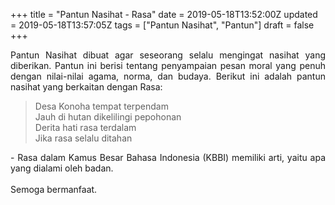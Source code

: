 +++
title = "Pantun Nasihat - Rasa"
date = 2019-05-18T13:52:00Z
updated = 2019-05-18T13:57:05Z
tags = ["Pantun Nasihat", "Pantun"]
draft = false
+++

<div dir="ltr" style="text-align: left;" trbidi="on"><div style="text-align: justify;">Pantun Nasihat dibuat agar seseorang selalu mengingat nasihat yang diberikan. Pantun ini berisi tentang penyampaian pesan moral yang penuh dengan nilai-nilai agama, norma, dan budaya. Berikut ini adalah pantun nasihat yang berkaitan dengan Rasa:</div><blockquote class="tr_bq"><div style="text-align: left;">Desa Konoha tempat terpendam<br />Jauh di hutan dikelilingi pepohonan<br />Derita hati rasa terdalam<br />Jika rasa selalu ditahan</div></blockquote><div style="text-align: justify;">- Rasa dalam Kamus Besar Bahasa Indonesia (KBBI) memiliki arti, yaitu apa yang dialami oleh badan.</div><div style="text-align: justify;"><br /></div><div style="text-align: justify;">Semoga bermanfaat. </div></div>
